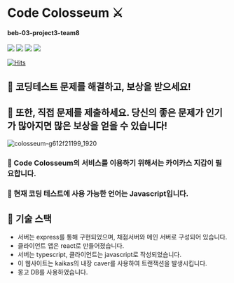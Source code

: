 # Code Colosseum ⚔︎
#### beb-03-project3-team8

<div>
  <img src="https://img.shields.io/badge/JAVASCRIPT-e17055?style=flat-square&logo=JAVASCRIPT&logoColor=white"/>
  <img src="https://img.shields.io/badge/TYPESCRIPT-0984e3?style=flat-square&logo=TYPESCRIPT&logoColor=white"/>
  <img src="https://img.shields.io/badge/NODE.JS-00b894?style=flat-square&logo=NODE.JS&logoColor=white"/>
  <img src="https://img.shields.io/badge/REACT-1572B6?style=flat-square&logo=REACT&logoColor=white"/>
</div>

[![Hits](https://hits.seeyoufarm.com/api/count/incr/badge.svg?url=https%3A%2F%2Fgithub.com%2Fcodestates%2Fbeb-03-project3-CodeColosseum&count_bg=%2379C83D&title_bg=%23555555&icon=&icon_color=%23E7E7E7&title=hits&edge_flat=false)](https://hits.seeyoufarm.com)

## 🍦 코딩테스트 문제를 해결하고, 보상을 받으세요!
## 🍦 또한, 직접 문제를 제출하세요. 당신의 좋은 문제가 인기가 많아지면 많은 보상을 얻을 수 있습니다!

![colosseum-g612f21199_1920](https://user-images.githubusercontent.com/72535475/171072744-5394fbc4-64e0-4503-a0d7-b204fb8d7cc2.jpg)

### 🍋 Code Colosseum의 서비스를 이용하기 위해서는 카이카스 지갑이 필요합니다.
### 🍎 현재 코딩 테스트에 사용 가능한 언어는 Javascript입니다.

## 🍮 기술 스택
* 서버는 express를 통해 구현되었으며, 채점서버와 메인 서버로 구성되어 있습니다.
* 클라이언트 앱은 react로 만들어졌습니다.
* 서버는 typescript, 클라이언트는 javascript로 작성되었습니다.
* 이 웹사이트는 kaikas의 내장 caver를 사용하여 트랜잭션을 발생시킵니다.
* 몽고 DB를 사용하였습니다.
